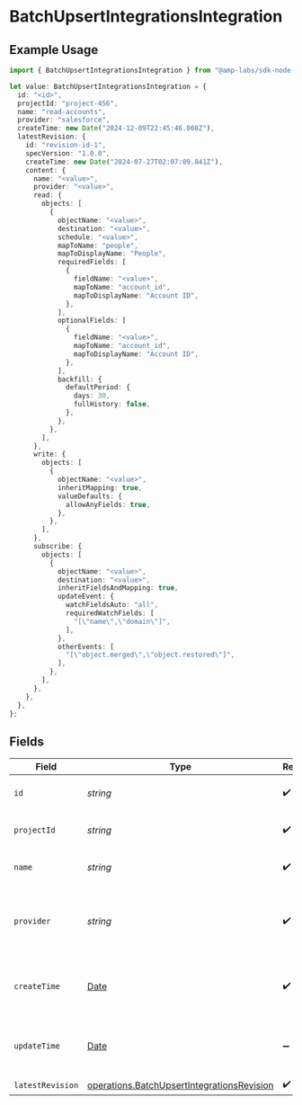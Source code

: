 # BatchUpsertIntegrationsIntegration

## Example Usage

```typescript
import { BatchUpsertIntegrationsIntegration } from "@amp-labs/sdk-node-platform/models/operations";

let value: BatchUpsertIntegrationsIntegration = {
  id: "<id>",
  projectId: "project-456",
  name: "read-accounts",
  provider: "salesforce",
  createTime: new Date("2024-12-09T22:45:46.008Z"),
  latestRevision: {
    id: "revision-id-1",
    specVersion: "1.0.0",
    createTime: new Date("2024-07-27T02:07:09.841Z"),
    content: {
      name: "<value>",
      provider: "<value>",
      read: {
        objects: [
          {
            objectName: "<value>",
            destination: "<value>",
            schedule: "<value>",
            mapToName: "people",
            mapToDisplayName: "People",
            requiredFields: [
              {
                fieldName: "<value>",
                mapToName: "account_id",
                mapToDisplayName: "Account ID",
              },
            ],
            optionalFields: [
              {
                fieldName: "<value>",
                mapToName: "account_id",
                mapToDisplayName: "Account ID",
              },
            ],
            backfill: {
              defaultPeriod: {
                days: 30,
                fullHistory: false,
              },
            },
          },
        ],
      },
      write: {
        objects: [
          {
            objectName: "<value>",
            inheritMapping: true,
            valueDefaults: {
              allowAnyFields: true,
            },
          },
        ],
      },
      subscribe: {
        objects: [
          {
            objectName: "<value>",
            destination: "<value>",
            inheritFieldsAndMapping: true,
            updateEvent: {
              watchFieldsAuto: "all",
              requiredWatchFields: [
                "[\"name\",\"domain\"]",
              ],
            },
            otherEvents: [
              "[\"object.merged\",\"object.restored\"]",
            ],
          },
        ],
      },
    },
  },
};
```

## Fields

| Field                                                                                                    | Type                                                                                                     | Required                                                                                                 | Description                                                                                              | Example                                                                                                  |
| -------------------------------------------------------------------------------------------------------- | -------------------------------------------------------------------------------------------------------- | -------------------------------------------------------------------------------------------------------- | -------------------------------------------------------------------------------------------------------- | -------------------------------------------------------------------------------------------------------- |
| `id`                                                                                                     | *string*                                                                                                 | :heavy_check_mark:                                                                                       | The integration ID.                                                                                      |                                                                                                          |
| `projectId`                                                                                              | *string*                                                                                                 | :heavy_check_mark:                                                                                       | The Ampersand project ID.                                                                                | project-456                                                                                              |
| `name`                                                                                                   | *string*                                                                                                 | :heavy_check_mark:                                                                                       | The integration name.                                                                                    | read-accounts                                                                                            |
| `provider`                                                                                               | *string*                                                                                                 | :heavy_check_mark:                                                                                       | The SaaS provider that this integration connects to.                                                     | salesforce                                                                                               |
| `createTime`                                                                                             | [Date](https://developer.mozilla.org/en-US/docs/Web/JavaScript/Reference/Global_Objects/Date)            | :heavy_check_mark:                                                                                       | The time the integration was created.                                                                    |                                                                                                          |
| `updateTime`                                                                                             | [Date](https://developer.mozilla.org/en-US/docs/Web/JavaScript/Reference/Global_Objects/Date)            | :heavy_minus_sign:                                                                                       | The time the integration was last updated.                                                               |                                                                                                          |
| `latestRevision`                                                                                         | [operations.BatchUpsertIntegrationsRevision](../../models/operations/batchupsertintegrationsrevision.md) | :heavy_check_mark:                                                                                       | N/A                                                                                                      |                                                                                                          |